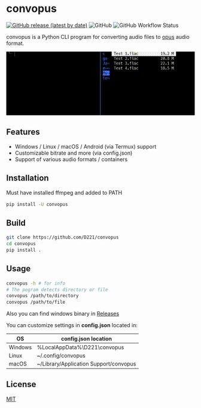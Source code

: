 # convopus

[![GitHub release (latest by date)](https://img.shields.io/github/v/release/D221/convopus?label=Download)](https://github.com/D221/convopus/releases/latest)
![GitHub](https://img.shields.io/github/license/D221/convopus)
![GitHub Workflow Status](https://img.shields.io/github/workflow/status/D221/convopus/Pylint)

convopus is a Python CLI program for converting audio files to [opus](https://opus-codec.org/) audio format.

![Demo](demo/demo.gif)

## Features

- Windows / Linux / macOS / Android (via Termux) support
- Customizable bitrate and more (via config.json)
- Support of various audio formats / containers

## Installation

Must have installed ffmpeg and added to PATH

```bash
pip install -U convopus
```

## Build

```bash
git clone https://github.com/D221/convopus
cd convopus
pip install .
```

## Usage

```bash
convopus -h # for info
# The pogram detects directory or file
convopus /path/to/directory
convopus /path/to/file
```

Also you can find windows binary in [Releases](https://github.com/D221/convopus/releases/latest)

You can customize settings in **config.json** located in:

|OS|config.json location|
|-|-|
|Windows|%LocalAppData%\D221\convopus|
|Linux|~/.config/convopus|
|macOS|~/Library/Application Support/convopus|

## License

[MIT](https://choosealicense.com/licenses/mit/)

